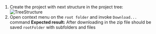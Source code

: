 1. Create the project with next structure in the project tree:
![TreeStructure](https://user-images.githubusercontent.com/1640058/39311164-d95452a0-4974-11e8-8917-be5c0a6c9920.png)
2. Open context menu on the `root folder` and invoke `Download...` command
**Expected result:** After downloading in the zip file should be saved `rootFolder` with subfolders and files